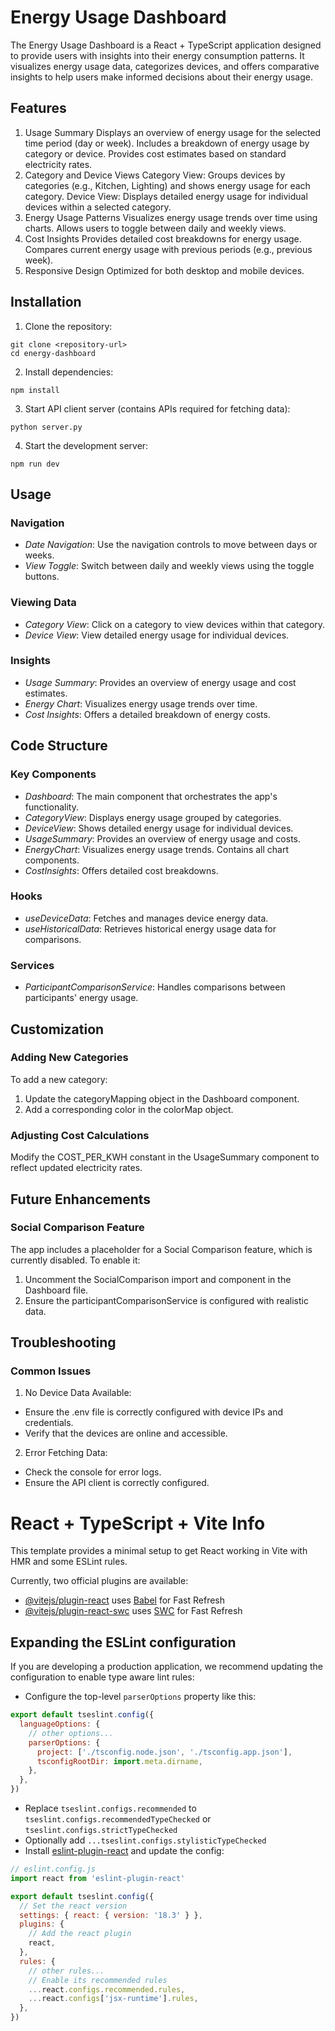 # Energy Usage Dashboard
The Energy Usage Dashboard is a React + TypeScript application designed to provide users with insights into their energy consumption patterns. It visualizes energy usage data, categorizes devices, and offers comparative insights to help users make informed decisions about their energy usage.

## Features
1. Usage Summary
Displays an overview of energy usage for the selected time period (day or week).
Includes a breakdown of energy usage by category or device.
Provides cost estimates based on standard electricity rates.
2. Category and Device Views
Category View: Groups devices by categories (e.g., Kitchen, Lighting) and shows energy usage for each category.
Device View: Displays detailed energy usage for individual devices within a selected category.
3. Energy Usage Patterns
Visualizes energy usage trends over time using charts.
Allows users to toggle between daily and weekly views.
4. Cost Insights
Provides detailed cost breakdowns for energy usage.
Compares current energy usage with previous periods (e.g., previous week).
5. Responsive Design
Optimized for both desktop and mobile devices.

## Installation
1. Clone the repository:
```
git clone <repository-url>
cd energy-dashboard
```

2. Install dependencies:
```
npm install
```

3. Start API client server (contains APIs required for fetching data):
```
python server.py
```

4. Start the development server:
```
npm run dev
```

## Usage
### Navigation
* *Date Navigation*: Use the navigation controls to move between days or weeks.
* *View Toggle*: Switch between daily and weekly views using the toggle buttons.

### Viewing Data
* *Category View*: Click on a category to view devices within that category.
* *Device View*: View detailed energy usage for individual devices.

### Insights
* *Usage Summary*: Provides an overview of energy usage and cost estimates.
* *Energy Chart*: Visualizes energy usage trends over time.
* *Cost Insights*: Offers a detailed breakdown of energy costs.

## Code Structure
### Key Components
* *Dashboard*: The main component that orchestrates the app's functionality.
* *CategoryView*: Displays energy usage grouped by categories.
* *DeviceView*: Shows detailed energy usage for individual devices.
* *UsageSummary*: Provides an overview of energy usage and costs.
* *EnergyChart*: Visualizes energy usage trends. Contains all chart components.
* *CostInsights*: Offers detailed cost breakdowns.

### Hooks
* *useDeviceData*: Fetches and manages device energy data.
* *useHistoricalData*: Retrieves historical energy usage data for comparisons.

### Services
* *ParticipantComparisonService*: Handles comparisons between participants' energy usage.

## Customization
### Adding New Categories
To add a new category:

1. Update the categoryMapping object in the Dashboard component.
2. Add a corresponding color in the colorMap object.

### Adjusting Cost Calculations
Modify the COST_PER_KWH constant in the UsageSummary component to reflect updated electricity rates.

## Future Enhancements
### Social Comparison Feature
The app includes a placeholder for a Social Comparison feature, which is currently disabled. To enable it:

1. Uncomment the SocialComparison import and component in the Dashboard file.
2. Ensure the participantComparisonService is configured with realistic data.

## Troubleshooting
### Common Issues
1. No Device Data Available:
* Ensure the .env file is correctly configured with device IPs and credentials.
* Verify that the devices are online and accessible.
2. Error Fetching Data:
* Check the console for error logs.
* Ensure the API client is correctly configured.

# React + TypeScript + Vite Info

This template provides a minimal setup to get React working in Vite with HMR and some ESLint rules.

Currently, two official plugins are available:

- [@vitejs/plugin-react](https://github.com/vitejs/vite-plugin-react/blob/main/packages/plugin-react/README.md) uses [Babel](https://babeljs.io/) for Fast Refresh
- [@vitejs/plugin-react-swc](https://github.com/vitejs/vite-plugin-react-swc) uses [SWC](https://swc.rs/) for Fast Refresh

## Expanding the ESLint configuration

If you are developing a production application, we recommend updating the configuration to enable type aware lint rules:

- Configure the top-level `parserOptions` property like this:

```js
export default tseslint.config({
  languageOptions: {
    // other options...
    parserOptions: {
      project: ['./tsconfig.node.json', './tsconfig.app.json'],
      tsconfigRootDir: import.meta.dirname,
    },
  },
})
```

- Replace `tseslint.configs.recommended` to `tseslint.configs.recommendedTypeChecked` or `tseslint.configs.strictTypeChecked`
- Optionally add `...tseslint.configs.stylisticTypeChecked`
- Install [eslint-plugin-react](https://github.com/jsx-eslint/eslint-plugin-react) and update the config:

```js
// eslint.config.js
import react from 'eslint-plugin-react'

export default tseslint.config({
  // Set the react version
  settings: { react: { version: '18.3' } },
  plugins: {
    // Add the react plugin
    react,
  },
  rules: {
    // other rules...
    // Enable its recommended rules
    ...react.configs.recommended.rules,
    ...react.configs['jsx-runtime'].rules,
  },
})
```
